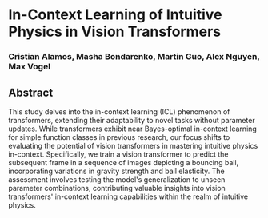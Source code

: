 # In-Context Learning of Intuitive Physics in Vision Transformers
### Cristian Alamos, Masha Bondarenko, Martin Guo, Alex Nguyen, Max Vogel

## **Abstract**
This study delves into the in-context learning (ICL) phenomenon of transformers, extending their adaptability to novel tasks without parameter updates. While transformers exhibit near Bayes-optimal in-context learning for simple function classes in previous research, our focus shifts to evaluating the potential of vision transformers in mastering intuitive physics in-context. Specifically, we train a vision transformer to predict the subsequent frame in a sequence of images depicting a bouncing ball, incorporating variations in gravity strength and ball elasticity. The assessment involves testing the model's generalization to unseen parameter combinations, contributing valuable insights into vision transformers' in-context learning capabilities within the realm of intuitive physics.
